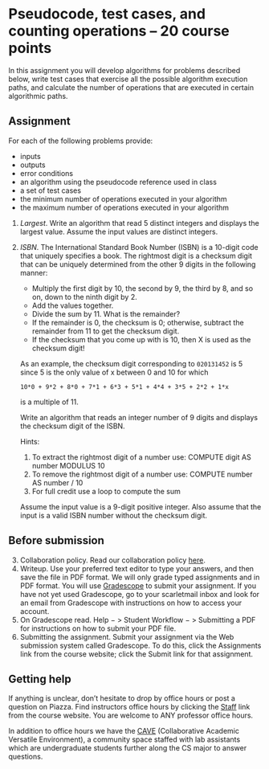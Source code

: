 # Pseudocode, test cases, and counting operations – 20 course points

In this assignment you will develop algorithms for problems described below, write test cases that exercise all the possible algorithm execution paths, and calculate the number of operations that are executed in certain algorithmic paths.

## Assignment

For each of the following problems provide:

- inputs
- outputs
- error conditions
- an algorithm using the pseudocode reference used in class
- a set of test cases
- the minimum number of operations executed in your algorithm
- the maximum number of operations executed in your algorithm

1. *Largest*. Write an algorithm that read 5 distinct integers and displays the largest value. Assume the input values are distinct integers.
2. *ISBN*. The International Standard Book Number (ISBN) is a 10-digit code that uniquely specifies a book. The rightmost digit is a checksum digit that can be uniquely determined from the other 9 digits in the following manner:
   - Multiply the first digit by 10, the second by 9, the third by 8, and so on, down to the ninth digit by 2.
   - Add the values together.
   - Divide the sum by 11. What is the remainder?
   - If the remainder is 0, the checksum is 0; otherwise, subtract the remainder from 11 to get the checksum digit.
   - If the checksum that you come up with is 10, then X is used as the checksum digit!

   As an example, the checksum digit corresponding to `020131452` is 5 since 5 is the only value of x between 0 and 10 for which 
   ```
   10*0 + 9*2 + 8*0 + 7*1 + 6*3 + 5*1 + 4*4 + 3*5 + 2*2 + 1*x
   ```
   is a multiple of 11.

   Write an algorithm that reads an integer number of 9 digits and displays the checksum digit of the ISBN.

   Hints:
   1. To extract the rightmost digit of a number use: COMPUTE digit AS number MODULUS 10
   2. To remove the rightmost digit of a number use: COMPUTE number AS number / 10
   3. For full credit use a loop to compute the sum

   Assume the input value is a 9-digit positive integer. Also assume that the input is a valid ISBN number without the checksum digit.

## Before submission

3. Collaboration policy. Read our collaboration policy [here](https://introcs.cs.rutgers.edu/#academic-integrity).
4. Writeup. Use your preferred text editor to type your answers, and then save the file in PDF format. We will only grade typed assignments and in PDF format. You will use [Gradescope](https://www.gradescope.com/) to submit your assignment. If you have not yet used Gradescope, go to your scarletmail inbox and look for an email from Gradescope with instructions on how to access your account.
5. On Gradescope read. Help − > Student Workflow − > Submitting a PDF for instructions on how to submit your PDF file.
6. Submitting the assignment. Submit your assignment via the Web submission system called Gradescope. To do this, click the Assignments link from the course website; click the Submit link for that assignment.

## Getting help

If anything is unclear, don’t hesitate to drop by office hours or post a question on Piazza. Find instructors office hours by clicking the [Staff](https://introcs.cs.rutgers.edu/staff/) link from the course website. You are welcome to ANY professor office hours.

In addition to office hours we have the [CAVE](https://resources.cs.rutgers.edu/docs/rooms-equipment/cave/) (Collaborative Academic Versatile Environment), a community space staffed with lab assistants which are undergraduate students further along the CS major to answer questions.